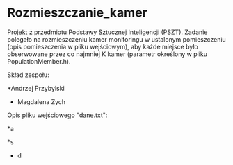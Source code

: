 # Rozmieszczanie_kamer
Projekt z przedmiotu Podstawy Sztucznej Inteligencji (PSZT). Zadanie polegało na rozmieszczeniu kamer monitoringu w ustalonym pomieszczeniu (opis pomieszczenia w pliku wejściowym), aby każde miejsce było obserwowane przez co najmniej K kamer (parametr określony w pliku PopulationMember.h).

Skład zespołu:

*Andrzej Przybylski

* Magdalena Zych

Opis pliku wejściowego "dane.txt":

*a

*s

* d
